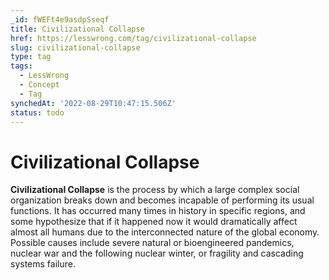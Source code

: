 ```yaml
---
_id: fWEFt4e9asdpSseqf
title: Civilizational Collapse
href: https://lesswrong.com/tag/civilizational-collapse
slug: civilizational-collapse
type: tag
tags:
  - LessWrong
  - Concept
  - Tag
synchedAt: '2022-08-29T10:47:15.506Z'
status: todo
---
```


# Civilizational Collapse

**Civilizational Collapse** is the process by which a large complex social organization breaks down and becomes incapable of performing its usual functions. It has occurred many times in history in specific regions, and some hypothesize that if it happened now it would dramatically affect almost all humans due to the interconnected nature of the global economy. Possible causes include severe natural or bioengineered pandemics, nuclear war and the following nuclear winter, or fragility and cascading systems failure.
